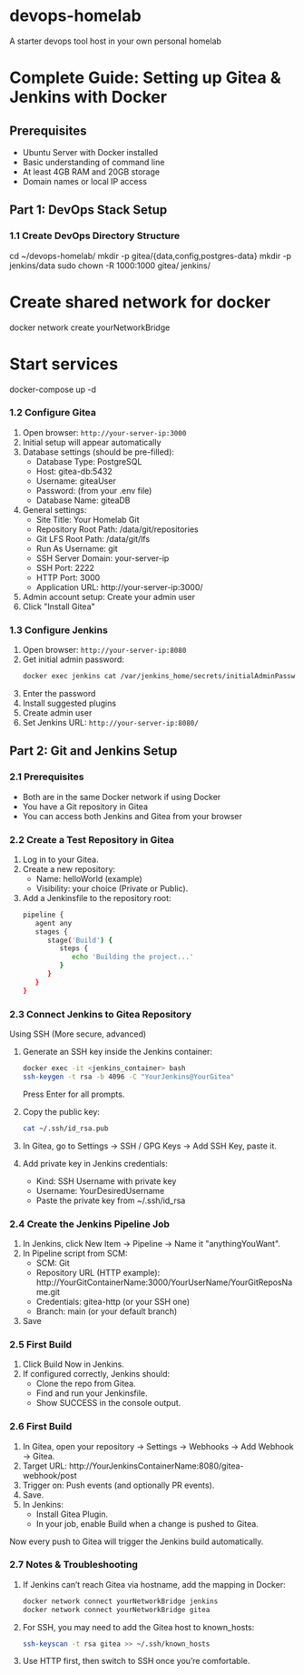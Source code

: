 # devops-homelab
A starter devops tool host in your own personal homelab

# Complete Guide: Setting up Gitea & Jenkins with Docker

## Prerequisites

- Ubuntu Server with Docker installed
- Basic understanding of command line
- At least 4GB RAM and 20GB storage
- Domain names or local IP access


## Part 1: DevOps Stack Setup

### 1.1 Create DevOps Directory Structure

cd ~/devops-homelab/
mkdir -p gitea/{data,config,postgres-data}
mkdir -p jenkins/data
sudo chown -R 1000:1000 gitea/ jenkins/

# Create shared network for docker
docker network create yourNetworkBridge

# Start services
docker-compose up -d


### 1.2 Configure Gitea

1. Open browser: `http://your-server-ip:3000`
2. Initial setup will appear automatically
3. Database settings (should be pre-filled):
   - Database Type: PostgreSQL
   - Host: gitea-db:5432
   - Username: giteaUser
   - Password: (from your .env file)
   - Database Name: giteaDB
4. General settings:
   - Site Title: Your Homelab Git
   - Repository Root Path: /data/git/repositories
   - Git LFS Root Path: /data/git/lfs
   - Run As Username: git
   - SSH Server Domain: your-server-ip
   - SSH Port: 2222
   - HTTP Port: 3000
   - Application URL: http://your-server-ip:3000/
5. Admin account setup: Create your admin user
6. Click "Install Gitea"


### 1.3 Configure Jenkins

1. Open browser: `http://your-server-ip:8080`
2. Get initial admin password:
   ```bash
   docker exec jenkins cat /var/jenkins_home/secrets/initialAdminPassword
   ```
3. Enter the password
4. Install suggested plugins
5. Create admin user
6. Set Jenkins URL: `http://your-server-ip:8080/`


## Part 2: Git and Jenkins Setup

### 2.1 Prerequisites

- Both are in the same Docker network if using Docker
- You have a Git repository in Gitea
- You can access both Jenkins and Gitea from your browser


### 2.2 Create a Test Repository in Gitea

1. Log in to your Gitea.
2. Create a new repository:
   - Name: helloWorld (example)
   - Visibility: your choice (Private or Public).
3. Add a Jenkinsfile to the repository root:
   ```bash
   pipeline {
      agent any
      stages {
         stage('Build') {
            steps {
               echo 'Building the project...'
            }
         }
      }
   }
   ```

### 2.3 Connect Jenkins to Gitea Repository
Using SSH (More secure, advanced)

1. Generate an SSH key inside the Jenkins container:
   ```bash
   docker exec -it <jenkins_container> bash
   ssh-keygen -t rsa -b 4096 -C "YourJenkins@YourGitea"
   ```

   Press Enter for all prompts.

2. Copy the public key:
   ```bash
   cat ~/.ssh/id_rsa.pub
   ```

3. In Gitea, go to Settings → SSH / GPG Keys → Add SSH Key, paste it.
4. Add private key in Jenkins credentials:
   - Kind: SSH Username with private key
   - Username: YourDesiredUsername
   - Paste the private key from ~/.ssh/id_rsa


### 2.4 Create the Jenkins Pipeline Job

1. In Jenkins, click New Item → Pipeline → Name it "anythingYouWant".
2. In Pipeline script from SCM:
   - SCM: Git
   - Repository URL (HTTP example): http://YourGitContainerName:3000/YourUserName/YourGitReposName.git
   - Credentials: gitea-http (or your SSH one)
   - Branch: main (or your default branch)
3. Save


### 2.5 First Build

1. Click Build Now in Jenkins.
2. If configured correctly, Jenkins should:
   - Clone the repo from Gitea.
   - Find and run your Jenkinsfile.
   - Show SUCCESS in the console output.


### 2.6 First Build

1. In Gitea, open your repository → Settings → Webhooks → Add Webhook → Gitea.
2. Target URL: http://YourJenkinsContainerName:8080/gitea-webhook/post
3. Trigger on: Push events (and optionally PR events).
4. Save.
5. In Jenkins:
   - Install Gitea Plugin.
   - In your job, enable Build when a change is pushed to Gitea.

Now every push to Gitea will trigger the Jenkins build automatically.


### 2.7 Notes & Troubleshooting

1. If Jenkins can’t reach Gitea via hostname, add the mapping in Docker:
   ```bash
   docker network connect yourNetworkBridge jenkins
   docker network connect yourNetworkBridge gitea
   ```

2. For SSH, you may need to add the Gitea host to known_hosts:
   ```bash
   ssh-keyscan -t rsa gitea >> ~/.ssh/known_hosts
   ```

3. Use HTTP first, then switch to SSH once you’re comfortable.